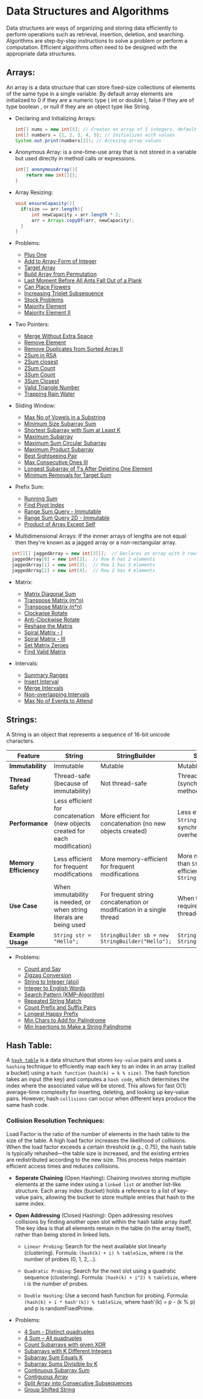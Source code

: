 # Data Structures and Algorithms
Data structures are ways of organizing and storing data efficiently to perform operations such as retrieval, insertion, deletion, and searching. Algorithms are step-by-step instructions to solve a problem or perform a computation. Efficient algorithms often need to be designed with the appropriate data structures.

## Arrays:
An array is a data structure that can store fixed-size collections of elements of the same type in a single variable. By default array elements are initialized to 0 if they are a numeric type ( int or double ), false if they are of type boolean , or null if they are an object type like String.

  - Declaring and Initializing Arrays:
    ```java
    int[] nums = new int[5]; // Creates an array of 5 integers, default values are 0
    int[] numbers = {1, 2, 3, 4, 5}; // Initializes with values
    System.out.print(numbers[2]); // Accesing array values
    ```

  - Anonymous Array: is a one-time-use array that is not stored in a variable but used directly in method calls or expressions.
    ```java
    int[] anonymousArray(){
        return new int[]{};
    }
    ```
    
  - Array Resizing:
    ```java
    void ensureCapacity(){
      if(size == arr.length){
          int newCapacity = arr.length * 2;
          arr = Arrays.copyOf(arr, newCapacity);
      }
    }
    ```
  - Problems:
    - [Plus One](https://leetcode.com/problems/plus-one/description/)
    - [Add to Array-Form of Integer](https://leetcode.com/problems/add-to-array-form-of-integer/description/)
    - [Target Array](https://leetcode.com/problems/create-target-array-in-the-given-order/description/)
    - [Build Array from Permutation](https://leetcode.com/problems/build-array-from-permutation/description/)
    - [Last Moment Before All Ants Fall Out of a Plank](https://leetcode.com/problems/last-moment-before-all-ants-fall-out-of-a-plank/description/)
    - [Can Place Flowers](https://leetcode.com/problems/can-place-flowers/description/)
    - [Increasing Triplet Subsequence](https://leetcode.com/problems/increasing-triplet-subsequence/description/)
    - [Stock Problems](https://leetcode.com/problems/best-time-to-buy-and-sell-stock-with-transaction-fee/solutions/108870/most-consistent-ways-of-dealing-with-the-series-of-stock-problems/)
    - [Majority Element](https://leetcode.com/problems/majority-element/description/)
    - [Majority Element II](https://leetcode.com/problems/majority-element-ii/description/)
  
  - Two Pointers:
    - [Merge Without Extra Space](https://www.geeksforgeeks.org/problems/merge-two-sorted-arrays-1587115620/1)
    - [Remove Element](https://leetcode.com/problems/remove-element/description/)
    - [Remove Duplicates from Sorted Array II](https://leetcode.com/problems/remove-duplicates-from-sorted-array-ii/description/)
    - [2Sum in RSA](https://www.geeksforgeeks.org/problems/pair-sum-in-a-sorted-and-rotated-array/1)
    - [2Sum closest](https://www.geeksforgeeks.org/problems/pair-in-array-whose-sum-is-closest-to-x1124/0)
    - [2Sum Count](https://www.geeksforgeeks.org/problems/pair-with-given-sum-in-a-sorted-array4940/1)
    - [3Sum Count](https://www.geeksforgeeks.org/problems/count-all-triplets-with-given-sum-in-sorted-array/1)
    - [3Sum Closest](https://www.geeksforgeeks.org/problems/3-sum-closest/1)
    - [Valid Triangle Number](https://leetcode.com/problems/valid-triangle-number/description/)
    - [Trapping Rain Water](https://leetcode.com/problems/trapping-rain-water/description/)
  
  - Sliding Window:
    - [Max No of Vowels in a Substring](https://leetcode.com/problems/maximum-number-of-vowels-in-a-substring-of-given-length/description/?envType=study-plan-v2&envId=leetcode-75)
    - [Minimum Size Subarray Sum](https://leetcode.com/problems/minimum-size-subarray-sum/description/)
    - [Shortest Subarray with Sum at Least K](https://leetcode.com/problems/shortest-subarray-with-sum-at-least-k/description/)
    - [Maximum Subarray](https://leetcode.com/problems/maximum-subarray/description/)
    - [Maximum Sum Circular Subarray](https://leetcode.com/problems/maximum-sum-circular-subarray/description/)
    - [Maximum Product Subarray](https://leetcode.com/problems/maximum-product-subarray/description/)
    - [Best Sightseeing Pair](https://leetcode.com/problems/best-sightseeing-pair/description/)
    - [Max Consecutive Ones III](https://leetcode.com/problems/max-consecutive-ones-iii/description/)
    - [Longest Subarray of 1's After Deleting One Element](https://leetcode.com/problems/longest-subarray-of-1s-after-deleting-one-element/description/)
    - [Minimum Removals for Target Sum](https://www.geeksforgeeks.org/problems/minimum-removals-for-target-sum/1)
    
  - Prefix Sum:
    - [Running Sum](https://leetcode.com/problems/running-sum-of-1d-array/description/)
    - [Find Pivot Index](https://leetcode.com/problems/find-pivot-index/description/)
    - [Range Sum Query - Immutable](https://leetcode.com/problems/range-sum-query-immutable/description/)
    - [Range Sum Query 2D - Immutable](https://leetcode.com/problems/range-sum-query-2d-immutable/description/)
    - [Product of Array Except Self](https://leetcode.com/problems/product-of-array-except-self/description/)

  - Multidimensional Arrays: If the innner arrays of lengths are not equal then they're known as a jagged array or a non-rectangular array.
  ```java
    int[][] jaggedArray = new int[3][];  // Declares an array with 3 rows, but columns will be different
    jaggedArray[0] = new int[2];  // Row 0 has 2 elements
    jaggedArray[1] = new int[3];  // Row 1 has 3 elements
    jaggedArray[2] = new int[4];  // Row 2 has 4 elements
   ```
  - Matrix:
    - [Matrix Diagonal Sum](https://leetcode.com/problems/matrix-diagonal-sum/description/)
    - [Transpose Matrix (m*n)](https://leetcode.com/problems/transpose-matrix/description/)
    - [Transpose Matrix (n*n)](https://www.geeksforgeeks.org/problems/transpose-of-matrix-1587115621/1)
    - [Clockwise Rotate](https://leetcode.com/problems/rotate-image/description/)
    - [Anti-Clockwise Rotate](https://www.geeksforgeeks.org/problems/rotate-by-90-degree-1587115621/1)
    - [Reshape the Matrix](https://leetcode.com/problems/reshape-the-matrix/description/)
    - [Spiral Matrix - I](https://leetcode.com/problems/spiral-matrix/description/)
    - [Spiral Matrix - III](https://leetcode.com/problems/spiral-matrix-iii/description/)
    - [Set Matrix Zeroes](https://leetcode.com/problems/set-matrix-zeroes/description/)
    - [Find Valid Matrix](https://leetcode.com/problems/find-valid-matrix-given-row-and-column-sums/description/)

  - Intervals:
    - [Summary Ranges](https://leetcode.com/problems/summary-ranges/description/)
    - [Insert Interval](https://leetcode.com/problems/insert-interval/description/)
    - [Merge Intervals](https://leetcode.com/problems/merge-intervals/description/)
    - [Non-overlapping Intervals](https://leetcode.com/problems/non-overlapping-intervals/description/)
    - [Max No of Events to Attend](https://leetcode.com/problems/maximum-number-of-events-that-can-be-attended/description/)
      
## Strings:
A String is an object that represents a sequence of 16-bit unicode characters.

| Feature                | **String**                          | **StringBuilder**                    | **StringBuffer**                    |
|------------------------|-------------------------------------|--------------------------------------|-------------------------------------|
| **Immutability**        | Immutable                           | Mutable                              | Mutable                             |
| **Thread Safety**       | Thread-safe (because of immutability) | Not thread-safe                      | Thread-safe (synchronized methods)  |
| **Performance**         | Less efficient for concatenation (new objects created for each modification) | More efficient for concatenation (no new objects created) | Less efficient than `StringBuilder` (due to synchronization overhead) |
| **Memory Efficiency**   | Less efficient for frequent modifications | More memory-efficient for frequent modifications | More memory-efficient than `String`, but less efficient than `StringBuilder` |
| **Use Case**            | When immutability is needed, or when string literals are being used | For frequent string concatenation or modification in a single thread | When thread safety is required in multi-threaded environments |
| **Example Usage**       | `String str = "Hello";`             | `StringBuilder sb = new StringBuilder("Hello");` | `StringBuffer sbf = new StringBuffer("Hello");` |

  - Problems:
    
    - [Count and Say](https://leetcode.com/problems/count-and-say/description/)
    - [Zigzag Conversion](https://leetcode.com/problems/zigzag-conversion/description/)
    - [String to Integer (atoi)](https://leetcode.com/problems/string-to-integer-atoi/description/)
    - [Integer to English Words](https://leetcode.com/problems/integer-to-english-words/description/)
    - [Search Pattern (KMP-Algorithm)](https://www.geeksforgeeks.org/problems/search-pattern0205/1)
    - [Repeated String Match](https://leetcode.com/problems/repeated-string-match/description/)
    - [Count Prefix and Suffix Pairs](https://leetcode.com/problems/count-prefix-and-suffix-pairs-i/description/)
    - [Longest Happy Prefix](https://leetcode.com/problems/longest-happy-prefix/description/)
    - [Min Chars to Add for Palindrome](https://www.geeksforgeeks.org/problems/minimum-characters-to-be-added-at-front-to-make-string-palindrome/0)
    - [Min Insertions to Make a String Palindrome](https://leetcode.com/problems/minimum-insertion-steps-to-make-a-string-palindrome/description/)

## Hash Table:
A [`hash table`](https://github.com/kvinay7/interview-preparation/blob/main/Java.md#collections-framework) is a data structure that stores `key-value` pairs and uses a `hashing` technique to efficiently map each key to an index in an array (called a bucket) using a `hash function` `(hash(k) = k % size)`. The hash function takes an input (the key) and computes a `hash code`, which determines the index where the associated value will be stored. This allows for fast O(1) average-time complexity for inserting, deleting, and looking up key-value pairs. However, hash `collisions` can occur when different keys produce the same hash code.

### Collision Resolution Techniques:
Load Factor is the ratio of the number of elements in the hash table to the size of the table. A high load factor increases the likelihood of collisions. When the load factor exceeds a certain threshold (e.g., 0.75), the hash table is typically rehashed—the table size is increased, and the existing entries are redistributed according to the new size. This process helps maintain efficient access times and reduces collisions.

  - **Seperate Chaining** (Open Hashing): Chaining involves storing multiple elements at the same index using a `linked list` or another list-like structure. Each array index (bucket) holds a reference to a list of key-value pairs, allowing the bucket to store multiple entries that hash to the same index.
    
  - **Open Addressing** (Closed Hashing): Open addressing resolves collisions by finding another open slot within the hash table array itself. The key idea is that all elements remain in the table (in the array itself), rather than being stored in linked lists.
      - `Linear Probing`: Search for the next available slot linearly (clustering). Formula: `(hash(k) + i) % tableSize`, where i is the number of probes (0, 1, 2,...).
      
      - `Quadratic Probing`: Search for the next slot using a quadratic sequence (clustering). Formula: `(hash(k) + i^2) % tableSize`, where i is the number of probes.
     
      - `Double Hashing`: Use a second hash function for probing. Formula: `(hash(k) + i * hash'(k)) % tableSize`, where hash'(k) = p - (k % p) and p is randomFixedPrime.

  - Problems:
    - [4 Sum - Distinct quadruples](https://www.geeksforgeeks.org/problems/find-all-four-sum-numbers1732/1)
    - [4 Sum – All quadruples](https://www.geeksforgeeks.org/problems/count-quadruplets-with-given-sum/1)
    - [Count Subarrays with given XOR](https://www.geeksforgeeks.org/problems/count-subarray-with-given-xor/1)
    - [Subarrays with K Different Integers](https://leetcode.com/problems/subarrays-with-k-different-integers/description/)
    - [Subarray Sum Equals K](https://leetcode.com/problems/subarray-sum-equals-k/description/)
    - [Subarray Sums Divisible by K](https://leetcode.com/problems/subarray-sums-divisible-by-k/description/)
    - [Continuous Subarray Sum](https://leetcode.com/problems/continuous-subarray-sum/description/)
    - [Contiguous Array](https://leetcode.com/problems/contiguous-array/description/)
    - [Split Array into Consecutive Subsequences](https://leetcode.com/problems/split-array-into-consecutive-subsequences/description/)
    - [Group Shifted String](https://www.geeksforgeeks.org/problems/group-shifted-string/1)
